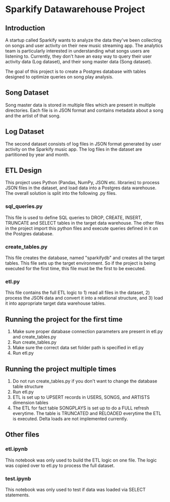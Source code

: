 # Sparkify Datawarehouse Project

## Introduction

A startup called Sparkify wants to analyze the data they've been collecting on songs and user activity on their new music streaming app. The analytics team is particularly interested in understanding what songs users are listening to. Currently, they don't have an easy way to query their  user activity data (Log dataset), and their song master data (Song dataset).

The goal of this project is to create a Postgres database with tables designed to optimize queries on song play analysis.

## Song Dataset

Song master data is stored in multiple files which are present in multiple directories. Each file is in JSON format and contains metadata about a song and the artist of that song.

## Log Dataset

The second dataset consists of log files in JSON format generated by user activity on the Sparkify music app. The log files in the dataset are partitioned by year and month.

## ETL Design

This project uses Python (Pandas, NumPy, JSON etc. libraries) to process JSON files in the dataset, and load data into a Postgres data warehouse. The overall solution is split into the following .py files.

### sql_queries.py

This file is used to define SQL queries to DROP, CREATE, INSERT, TRUNCATE and SELECT tables in the target data warehouse. The other files in the project import this python files and execute queries defined in it on the Postgres database.

### create_tables.py

This file creates the database, named "sparkifydb" and creates all the target tables. This file sets up the target environment. So if the project is being executed for the first time, this file must be the first to be executed.

### etl.py

This file contains the full ETL logic to 1) read all files in the dataset, 2) process the JSON data and convert it into a relational structure, and 3) load it into appropriate target data warehouse tables.

## Running the project for the first time

1) Make sure proper database connection parameters are present in etl.py and create_tables.py
2) Run create_tables.py
3) Make sure the correct data set folder path is specified in etl.py
3) Run etl.py

## Running the project multiple times

1) Do not run create_tables.py if you don't want to change the database table structure
2) Run etl.py
3) ETL is set up to UPSERT records in USERS, SONGS, and ARTISTS dimension tables
4) The ETL for fact table SONGPLAYS is set up to do a FULL refresh everytime. The table is TRUNCATED and RELOADED everytime the ETL is executed. Delta loads are not implemented currently.

## Other files

### etl.ipynb

This notebook was only used to build the ETL logic on one file. The logic was copied over to etl.py to process the full dataset. 

### test.ipynb

This notebook was only used to test if data was loaded via SELECT statements.